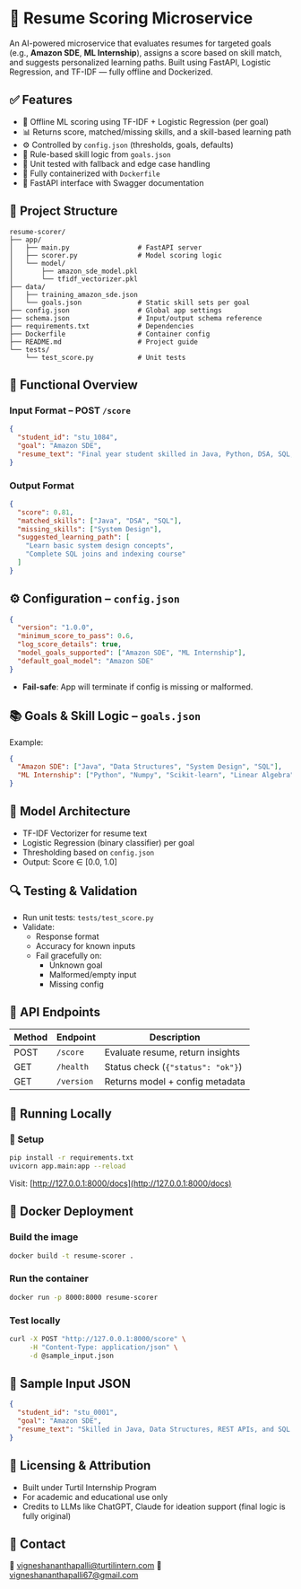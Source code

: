 # 🧠 Resume Scoring Microservice

An AI-powered microservice that evaluates resumes for targeted goals (e.g., **Amazon SDE**, **ML Internship**), assigns a score based on skill match, and suggests personalized learning paths. Built using FastAPI, Logistic Regression, and TF-IDF — fully offline and Dockerized.

## ✅ Features
- 🚀 Offline ML scoring using TF-IDF + Logistic Regression (per goal)
- 📊 Returns score, matched/missing skills, and a skill-based learning path
- ⚙️ Controlled by `config.json` (thresholds, goals, defaults)
- 🧠 Rule-based skill logic from `goals.json`
- 🧪 Unit tested with fallback and edge case handling
- 🐳 Fully containerized with `Dockerfile`
- 🔌 FastAPI interface with Swagger documentation

## 📁 Project Structure
```
resume-scorer/
├── app/
│   ├── main.py                 # FastAPI server
│   ├── scorer.py               # Model scoring logic
│   └── model/
│       ├── amazon_sde_model.pkl
│       └── tfidf_vectorizer.pkl
├── data/
│   ├── training_amazon_sde.json
│   └── goals.json              # Static skill sets per goal
├── config.json                 # Global app settings
├── schema.json                 # Input/output schema reference
├── requirements.txt            # Dependencies
├── Dockerfile                  # Container config
├── README.md                   # Project guide
└── tests/
    └── test_score.py           # Unit tests
```

## 🧪 Functional Overview

### Input Format – POST `/score`
```json
{
  "student_id": "stu_1084",
  "goal": "Amazon SDE",
  "resume_text": "Final year student skilled in Java, Python, DSA, SQL, REST APIs..."
}
```

### Output Format
```json
{
  "score": 0.81,
  "matched_skills": ["Java", "DSA", "SQL"],
  "missing_skills": ["System Design"],
  "suggested_learning_path": [
    "Learn basic system design concepts",
    "Complete SQL joins and indexing course"
  ]
}
```

## ⚙️ Configuration – `config.json`
```json
{
  "version": "1.0.0",
  "minimum_score_to_pass": 0.6,
  "log_score_details": true,
  "model_goals_supported": ["Amazon SDE", "ML Internship"],
  "default_goal_model": "Amazon SDE"
}
```
- **Fail-safe**: App will terminate if config is missing or malformed.

## 📚 Goals & Skill Logic – `goals.json`
Example:
```json
{
  "Amazon SDE": ["Java", "Data Structures", "System Design", "SQL"],
  "ML Internship": ["Python", "Numpy", "Scikit-learn", "Linear Algebra"]
}
```

## 🧠 Model Architecture
- TF-IDF Vectorizer for resume text
- Logistic Regression (binary classifier) per goal
- Thresholding based on `config.json`
- Output: Score ∈ [0.0, 1.0]

## 🔍 Testing & Validation
- Run unit tests: `tests/test_score.py`
- Validate:
  - Response format
  - Accuracy for known inputs
  - Fail gracefully on:
    - Unknown goal
    - Malformed/empty input
    - Missing config

## 🧪 API Endpoints

| Method | Endpoint       | Description                        |
|--------|----------------|------------------------------------|
| POST   | `/score`       | Evaluate resume, return insights   |
| GET    | `/health`      | Status check (`{"status": "ok"}`) |
| GET    | `/version`     | Returns model + config metadata    |

## 🚀 Running Locally

### 🧪 Setup
```bash
pip install -r requirements.txt
uvicorn app.main:app --reload
```

Visit: [http://127.0.0.1:8000/docs](http://127.0.0.1:8000/docs)

## 🐳 Docker Deployment

### Build the image
```bash
docker build -t resume-scorer .
```

### Run the container
```bash
docker run -p 8000:8000 resume-scorer
```

### Test locally
```bash
curl -X POST "http://127.0.0.1:8000/score" \
     -H "Content-Type: application/json" \
     -d @sample_input.json
```

## 📌 Sample Input JSON
```json
{
  "student_id": "stu_0001",
  "goal": "Amazon SDE",
  "resume_text": "Skilled in Java, Data Structures, REST APIs, and SQL. Built multiple microservices in Spring Boot."
}
```

## 📄 Licensing & Attribution
- Built under Turtil Internship Program
- For academic and educational use only
- Credits to LLMs like ChatGPT, Claude for ideation support (final logic is fully original)

## 💬 Contact
📨 vigneshananthapalli@turtilintern.com
📧 vigneshananthapalli67@gmail.com
